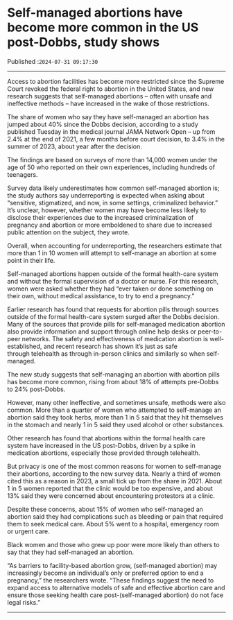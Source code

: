 # Self-managed abortions have become more common in the US post-Dobbs, study shows

Published :`2024-07-31 09:17:30`

---

Access to abortion facilities has become more restricted since the Supreme Court revoked the federal right to abortion in the United States, and new research suggests that self-managed abortions – often with unsafe and ineffective methods – have increased in the wake of those restrictions.

The share of women who say they have self-managed an abortion has jumped about 40% since the Dobbs decision, according to a study published Tuesday in the medical journal JAMA Network Open – up from 2.4% at the end of 2021, a few months before court decision, to 3.4% in the summer of 2023, about year after the decision.

The findings are based on surveys of more than 14,000 women under the age of 50 who reported on their own experiences, including hundreds of teenagers.

Survey data likely underestimates how common self-managed abortion is; the study authors say underreporting is expected when asking about “sensitive, stigmatized, and now, in some settings, criminalized behavior.” It’s unclear, however, whether women may have become less likely to disclose their experiences due to the increased criminalization of pregnancy and abortion or more emboldened to share due to increased public attention on the subject, they wrote.

Overall, when accounting for underreporting, the researchers estimate that more than 1 in 10 women will attempt to self-manage an abortion at some point in their life.

Self-managed abortions happen outside of the formal health-care system and without the formal supervision of a doctor or nurse. For this research, women were asked whether they had “ever taken or done something on their own, without medical assistance, to try to end a pregnancy.”

Earlier research has found that requests for abortion pills through sources outside of the formal health-care system surged after the Dobbs decision. Many of the sources that provide pills for self-managed medication abortion also provide information and support through online help desks or peer-to-peer networks. The safety and effectiveness of medication abortion is well-established, and recent research has shown it’s just as safe through telehealth as through in-person clinics and similarly so when self-managed.

The new study suggests that self-managing an abortion with abortion pills has become more common, rising from about 18% of attempts pre-Dobbs to 24% post-Dobbs.

However, many other ineffective, and sometimes unsafe, methods were also common. More than a quarter of women who attempted to self-manage an abortion said they took herbs, more than 1 in 5 said that they hit themselves in the stomach and nearly 1 in 5 said they used alcohol or other substances.

Other research has found that abortions within the formal health care system have increased in the US post-Dobbs, driven by a spike in medication abortions, especially those provided through telehealth.

But privacy is one of the most common reasons for women to self-manage their abortions, according to the new survey data. Nearly a third of women cited this as a reason in 2023, a small tick up from the share in 2021. About 1 in 5 women reported that the clinic would be too expensive, and about 13% said they were concerned about encountering protestors at a clinic.

Despite these concerns, about 15% of women who self-managed an abortion said they had complications such as bleeding or pain that required them to seek medical care. About 5% went to a hospital, emergency room or urgent care.

Black women and those who grew up poor were more likely than others to say that they had self-managed an abortion.

“As barriers to facility-based abortion grow, (self-managed abortion) may increasingly become an individual’s only or preferred option to end a pregnancy,” the researchers wrote. “These findings suggest the need to expand access to alternative models of safe and effective abortion care and ensure those seeking health care post-(self-managed abortion) do not face legal risks.”

---

